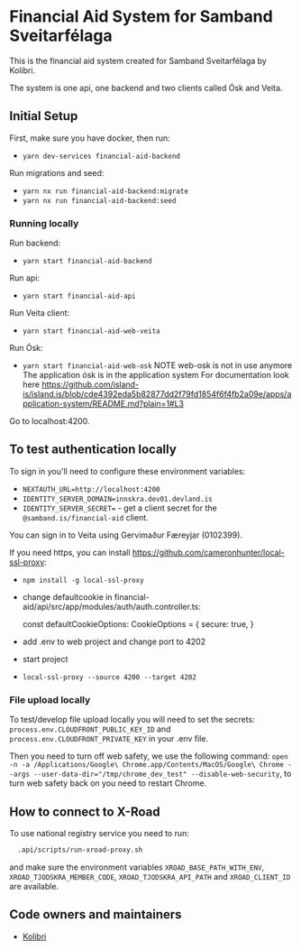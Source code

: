 # Financial Aid System for Samband Sveitarfélaga

This is the financial aid system created for Samband Sveitarfélaga by Kolibri.

The system is one api, one backend and two clients called Ósk and Veita.

## Initial Setup

First, make sure you have docker, then run:

- `yarn dev-services financial-aid-backend`

Run migrations and seed:

- `yarn nx run financial-aid-backend:migrate`
- `yarn nx run financial-aid-backend:seed`

### Running locally

Run backend:

- `yarn start financial-aid-backend`

Run api:

- `yarn start financial-aid-api`

Run Veita client:

- `yarn start financial-aid-web-veita`

Run Ósk:

- `yarn start financial-aid-web-osk`
  NOTE web-osk is not in use anymore
  The application ósk is in the application system
  For documentation look here <https://github.com/island-is/island.is/blob/cde4392eda5b82877dd2f79fd1854f6f4fb2a09e/apps/application-system/README.md?plain=1#L3>

Go to localhost:4200.

## To test authentication locally

To sign in you'll need to configure these environment variables:

- `NEXTAUTH_URL=http://localhost:4200`
- `IDENTITY_SERVER_DOMAIN=innskra.dev01.devland.is`
- `IDENTITY_SERVER_SECRET=` - get a client secret for the `@samband.is/financial-aid` client.

You can sign in to Veita using Gervimaður Færeyjar (0102399).

If you need https, you can install <https://github.com/cameronhunter/local-ssl-proxy>:

- `npm install -g local-ssl-proxy`

- change defaultcookie in financial-aid/api/src/app/modules/auth/auth.controller.ts:

  const defaultCookieOptions: CookieOptions = {
  secure: true,
  }

- add .env to web project and change port to 4202
- start project
- `local-ssl-proxy --source 4200 --target 4202`

### File upload locally

To test/develop file upload locally you will need to set the secrets: `process.env.CLOUDFRONT_PUBLIC_KEY_ID` and `process.env.CLOUDFRONT_PRIVATE_KEY` in your .env file.

Then you need to turn off web safety, we use the following command: `open -n -a /Applications/Google\ Chrome.app/Contents/MacOS/Google\ Chrome --args --user-data-dir="/tmp/chrome_dev_test" --disable-web-security`, to turn web safety back on you need to restart Chrome.

## How to connect to X-Road

To use national registry service you need to run:

```bash
  .api/scripts/run-xroad-proxy.sh
```

and make sure the environment variables `XROAD_BASE_PATH_WITH_ENV`, `XROAD_TJODSKRA_MEMBER_CODE`, `XROAD_TJODSKRA_API_PATH` and `XROAD_CLIENT_ID` are available.

## Code owners and maintainers

- [Kolibri](https://github.com/orgs/island-is/teams/kolibri-robin-hood)
